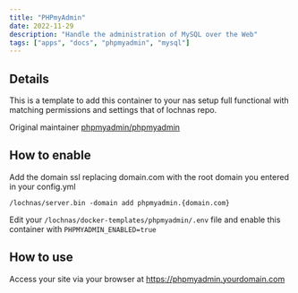 ```yaml
---
title: "PHPmyAdmin"
date: 2022-11-29
description: "Handle the administration of MySQL over the Web"
tags: ["apps", "docs", "phpmyadmin", "mysql"]
---
```


## Details

This is a template to add this container to your nas setup full functional with matching permissions and settings that of lochnas repo.

Original maintainer [phpmyadmin/phpmyadmin](https://hub.docker.com/r/phpmyadmin/phpmyadmin)

## How to enable

Add the domain ssl replacing domain.com with the root domain you entered in your config.yml

```
/lochnas/server.bin -domain add phpmyadmin.{domain.com}
```

Edit your `/lochnas/docker-templates/phpmyadmin/.env` file and enable this container with `PHPMYADMIN_ENABLED=true`

## How to use

Access your site via your browser at https://phpmyadmin.yourdomain.com
